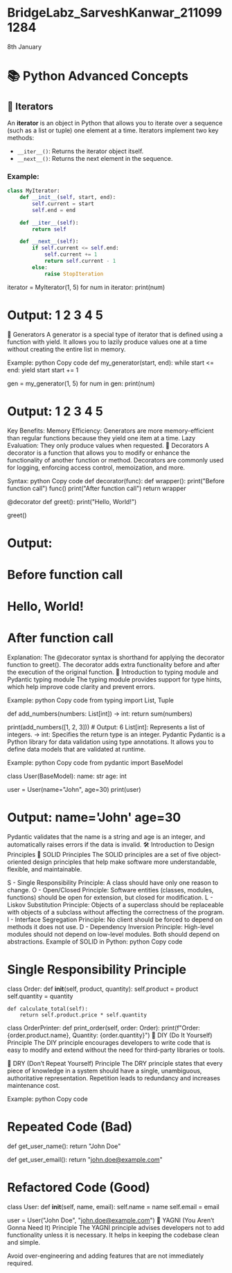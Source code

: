 
# BridgeLabz_SarveshKanwar_2110991284

8th January
# 📚 Python Advanced Concepts

## 🧩 Iterators  
An **iterator** is an object in Python that allows you to iterate over a sequence (such as a list or tuple) one element at a time. Iterators implement two key methods:
- `__iter__()`: Returns the iterator object itself.
- `__next__()`: Returns the next element in the sequence.

### Example:  
```python
class MyIterator:
    def __init__(self, start, end):
        self.current = start
        self.end = end

    def __iter__(self):
        return self

    def __next__(self):
        if self.current <= self.end:
            self.current += 1
            return self.current - 1
        else:
            raise StopIteration
```

iterator = MyIterator(1, 5)
for num in iterator:
    print(num)
# Output: 1 2 3 4 5
🔧 Generators
A generator is a special type of iterator that is defined using a function with yield. It allows you to lazily produce values one at a time without creating the entire list in memory.

Example:
python
Copy code
def my_generator(start, end):
    while start <= end:
        yield start
        start += 1

gen = my_generator(1, 5)
for num in gen:
    print(num)
# Output: 1 2 3 4 5
Key Benefits:
Memory Efficiency: Generators are more memory-efficient than regular functions because they yield one item at a time.
Lazy Evaluation: They only produce values when requested.
🎨 Decorators
A decorator is a function that allows you to modify or enhance the functionality of another function or method. Decorators are commonly used for logging, enforcing access control, memoization, and more.

Syntax:
python
Copy code
def decorator(func):
    def wrapper():
        print("Before function call")
        func()
        print("After function call")
    return wrapper

@decorator
def greet():
    print("Hello, World!")

greet()
# Output:
# Before function call
# Hello, World!
# After function call
Explanation:
The @decorator syntax is shorthand for applying the decorator function to greet().
The decorator adds extra functionality before and after the execution of the original function.
📝 Introduction to typing module and Pydantic
typing module
The typing module provides support for type hints, which help improve code clarity and prevent errors.

Example:
python
Copy code
from typing import List, Tuple

def add_numbers(numbers: List[int]) -> int:
    return sum(numbers)

print(add_numbers([1, 2, 3]))  # Output: 6
List[int]: Represents a list of integers.
-> int: Specifies the return type is an integer.
Pydantic
Pydantic is a Python library for data validation using type annotations. It allows you to define data models that are validated at runtime.

Example:
python
Copy code
from pydantic import BaseModel

class User(BaseModel):
    name: str
    age: int

user = User(name="John", age=30)
print(user)
# Output: name='John' age=30
Pydantic validates that the name is a string and age is an integer, and automatically raises errors if the data is invalid.
🛠 Introduction to Design Principles
🔑 SOLID Principles
The SOLID principles are a set of five object-oriented design principles that help make software more understandable, flexible, and maintainable.

S - Single Responsibility Principle: A class should have only one reason to change.
O - Open/Closed Principle: Software entities (classes, modules, functions) should be open for extension, but closed for modification.
L - Liskov Substitution Principle: Objects of a superclass should be replaceable with objects of a subclass without affecting the correctness of the program.
I - Interface Segregation Principle: No client should be forced to depend on methods it does not use.
D - Dependency Inversion Principle: High-level modules should not depend on low-level modules. Both should depend on abstractions.
Example of SOLID in Python:
python
Copy code
# Single Responsibility Principle
class Order:
    def __init__(self, product, quantity):
        self.product = product
        self.quantity = quantity

    def calculate_total(self):
        return self.product.price * self.quantity


class OrderPrinter:
    def print_order(self, order: Order):
        print(f"Order: {order.product.name}, Quantity: {order.quantity}")
🔨 DIY (Do It Yourself) Principle
The DIY principle encourages developers to write code that is easy to modify and extend without the need for third-party libraries or tools.

🔄 DRY (Don’t Repeat Yourself) Principle
The DRY principle states that every piece of knowledge in a system should have a single, unambiguous, authoritative representation. Repetition leads to redundancy and increases maintenance cost.

Example:
python
Copy code
# Repeated Code (Bad)
def get_user_name():
    return "John Doe"

def get_user_email():
    return "john.doe@example.com"

# Refactored Code (Good)
class User:
    def __init__(self, name, email):
        self.name = name
        self.email = email

user = User("John Doe", "john.doe@example.com")
🏁 YAGNI (You Aren’t Gonna Need It) Principle
The YAGNI principle advises developers not to add functionality unless it is necessary. It helps in keeping the codebase clean and simple.

Avoid over-engineering and adding features that are not immediately required.
